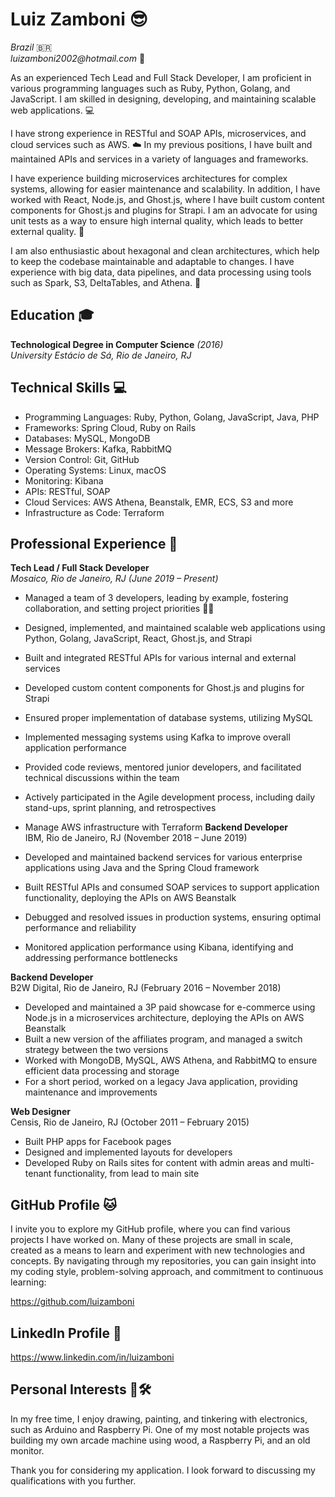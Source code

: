 # Luiz Zamboni 😎
_Brazil_ 🇧🇷  
_luizamboni2002@hotmail.com_ 📧

As an experienced Tech Lead and Full Stack Developer, I am proficient in various programming languages such as Ruby, Python, Golang, and JavaScript. I am skilled in designing, developing, and maintaining scalable web applications. 💻 

I have strong experience in RESTful and SOAP APIs, microservices, and cloud services such as AWS. ☁️ In my previous positions, I have built and maintained APIs and services in a variety of languages and frameworks.

I have experience building microservices architectures for complex systems, allowing for easier maintenance and scalability. In addition, I have worked with React, Node.js, and Ghost.js, where I have built custom content components for Ghost.js and plugins for Strapi. I am an advocate for using unit tests as a way to ensure high internal quality, which leads to better external quality. 🔬

I am also enthusiastic about hexagonal and clean architectures, which help to keep the codebase maintainable and adaptable to changes. I have experience with big data, data pipelines, and data processing using tools such as Spark, S3, DeltaTables, and Athena. 🌟

## Education 🎓
**Technological Degree in Computer Science** _(2016)_  
_University Estácio de Sá, Rio de Janeiro, RJ_

## Technical Skills 💻
- Programming Languages: Ruby, Python, Golang, JavaScript, Java, PHP
- Frameworks: Spring Cloud, Ruby on Rails
- Databases: MySQL, MongoDB
- Message Brokers: Kafka, RabbitMQ
- Version Control: Git, GitHub
- Operating Systems: Linux, macOS
- Monitoring: Kibana
- APIs: RESTful, SOAP
- Cloud Services: AWS Athena, Beanstalk, EMR, ECS, S3 and more
- Infrastructure as Code: Terraform

## Professional Experience 💼
**Tech Lead / Full Stack Developer**  
_Mosaico, Rio de Janeiro, RJ (June 2019 – Present)_
- Managed a team of 3 developers, leading by example, fostering collaboration, and setting project priorities 👨‍💻
- Designed, implemented, and maintained scalable web applications using Python, Golang, JavaScript, React, Ghost.js, and Strapi
- Built and integrated RESTful APIs for various internal and external services
- Developed custom content components for Ghost.js and plugins for Strapi
- Ensured proper implementation of database systems, utilizing MySQL
- Implemented messaging systems using Kafka to improve overall application performance
- Provided code reviews, mentored junior developers, and facilitated technical discussions within the team
- Actively participated in the Agile development process, including daily stand-ups, sprint planning, and retrospectives
- Manage AWS infrastructure with Terraform
**Backend Developer**  
IBM, Rio de Janeiro, RJ (November 2018 – June 2019)

- Developed and maintained backend services for various enterprise applications using Java and the Spring Cloud framework
- Built RESTful APIs and consumed SOAP services to support application functionality, deploying the APIs on AWS Beanstalk
- Debugged and resolved issues in production systems, ensuring optimal performance and reliability
- Monitored application performance using Kibana, identifying and addressing performance bottlenecks

**Backend Developer**  
B2W Digital, Rio de Janeiro, RJ (February 2016 – November 2018)

- Developed and maintained a 3P paid showcase for e-commerce using Node.js in a microservices architecture, deploying the APIs on AWS Beanstalk
- Built a new version of the affiliates program, and managed a switch strategy between the two versions
- Worked with MongoDB, MySQL, AWS Athena, and RabbitMQ to ensure efficient data processing and storage
- For a short period, worked on a legacy Java application, providing maintenance and improvements

**Web Designer**  
Censis, Rio de Janeiro, RJ (October 2011 – February 2015)

- Built PHP apps for Facebook pages
- Designed and implemented layouts for developers
- Developed Ruby on Rails sites for content with admin areas and multi-tenant functionality, from lead to main site

## GitHub Profile 🐱
I invite you to explore my GitHub profile, where you can find various projects I have worked on. Many of these projects are small in scale, created as a means to learn and experiment with new technologies and concepts. By navigating through my repositories, you can gain insight into my coding style, problem-solving approach, and commitment to continuous learning:

https://github.com/luizamboni

## LinkedIn Profile 💼

https://www.linkedin.com/in/luizamboni

## Personal Interests 🎨🛠️
In my free time, I enjoy drawing, painting, and tinkering with electronics, such as Arduino and Raspberry Pi. One of my most notable projects was building my own arcade machine using wood, a Raspberry Pi, and an old monitor.

Thank you for considering my application. I look forward to discussing my qualifications with you further.
